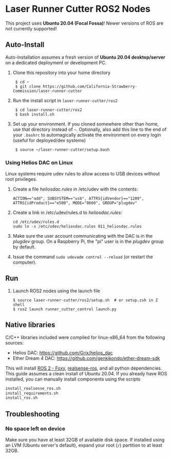 # Laser Runner Cutter ROS2 Nodes
This project uses **Ubuntu 20.04 (Focal Fossa)**! Newer versions of ROS are not currently supported!

## Auto-Install 
Auto-Installation assumes a fresh version of **Ubuntu 20.04 desktop/server** on a dedicated deployment or development PC. 

1. Clone this repository into your home directory

        $ cd ~
        $ git clone https://github.com/California-Strawberry-Commission/laser-runner-cutter

1. Run the install script in `laser-runner-cutter/ros2`
        
        $ cd laser-runner-cutter/ros2
        $ bash install.sh

1. Set up your environment. If you cloned somewhere other than home, use that directory instead of `~`. Optionally, also add this line to the end of your `.bashrc` to automagically activate the environment on every login (useful for deployed/dev systems)

        $ source ~/laser-runner-cutter/setup.bash

### Using Helios DAC on Linux

Linux systems require udev rules to allow access to USB devices without root privileges.

1.  Create a file _heliosdac.rules_ in /etc/udev with the contents:

        ACTION=="add", SUBSYSTEM=="usb", ATTRS{idVendor}=="1209", ATTRS{idProduct}=="e500", MODE="0660", GROUP="plugdev"

1.  Create a link in /etc/udev/rules.d to _heliosdac.rules_:

        cd /etc/udev/rules.d
        sudo ln -s /etc/udev/heliosdac.rules 011_heliosdac.rules

1.  Make sure the user account communicating with the DAC is in the _plugdev_ group. On a Raspberry Pi, the "pi" user is in the _plugdev_ group by default.

1.  Issue the command `sudo udevadm control --reload` (or restart the computer).



## Run

1.  Launch ROS2 nodes using the launch file

        $ source laser-runner-cutter/ros2/setup.sh  # or setup.zsh in Z shell
        $ ros2 launch runner_cutter_control launch.py

## Native libraries

C/C++ libraries included were compiled for linux-x86_64 from the following sources:

- Helios DAC: https://github.com/Grix/helios_dac
- Ether Dream 4 DAC: https://github.com/genkikondo/ether-dream-sdk


This will install [ROS 2 - Foxy](https://docs.ros.org/en/foxy/index.html), [realsense-ros](https://github.com/IntelRealSense/realsense-ros), and all python dependencies. This guide assumes a clean install of Ubuntu 20.04. If you already have ROS installed, you can manually install components using the scripts
```sh
install_realsense_ros.sh
install_requirements.sh
install_ros.sh
```

## Troubleshooting
### No space left on device
Make sure you have at least 32GB of available disk space. If installed using an LVM (Ubuntu server's default), expand your root (`/`) partition to at least 32GB.